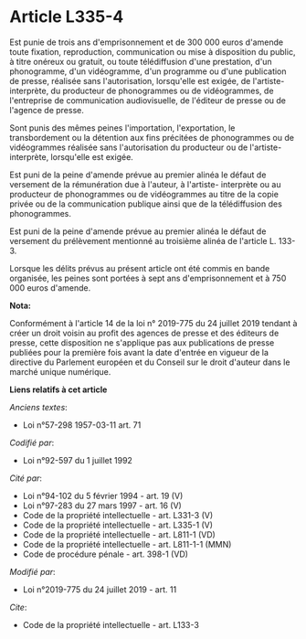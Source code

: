# Article L335-4

Est punie de trois ans d'emprisonnement et de 300 000 euros d'amende toute fixation, reproduction, communication ou mise à
disposition du public, à titre onéreux ou gratuit, ou toute télédiffusion d'une prestation, d'un phonogramme, d'un
vidéogramme, d'un programme ou d'une publication de presse, réalisée sans l'autorisation, lorsqu'elle est exigée, de
l'artiste-interprète, du producteur de phonogrammes ou de vidéogrammes, de l'entreprise de communication audiovisuelle, de
l'éditeur de presse ou de l'agence de presse.

Sont punis des mêmes peines l'importation, l'exportation, le transbordement ou la détention aux fins précitées de
phonogrammes ou de vidéogrammes réalisée sans l'autorisation du producteur ou de l'artiste-interprète, lorsqu'elle est
exigée.

Est puni de la peine d'amende prévue au premier alinéa le défaut de versement de la rémunération due à l'auteur, à l'artiste-
interprète ou au producteur de phonogrammes ou de vidéogrammes au titre de la copie privée ou de la communication publique
ainsi que de la télédiffusion des phonogrammes.

Est puni de la peine d'amende prévue au premier alinéa le défaut de versement du prélèvement mentionné au troisième alinéa de
l'article L. 133-3.

Lorsque les délits prévus au présent article ont été commis en bande organisée, les peines sont portées à sept ans
d'emprisonnement et à 750 000 euros d'amende.

**Nota:**

Conformément à l'article 14 de la loi n° 2019-775 du 24 juillet 2019 tendant à créer un droit voisin au profit des agences de
presse et des éditeurs de presse, cette disposition ne s'applique pas aux publications de presse publiées pour la première
fois avant la date d'entrée en vigueur de la directive du Parlement européen et du Conseil sur le droit d'auteur dans le
marché unique numérique.

**Liens relatifs à cet article**

_Anciens textes_:

  - Loi n°57-298 1957-03-11 art. 71

_Codifié par_:

  - Loi n°92-597 du 1 juillet 1992

_Cité par_:

  - Loi n°94-102 du 5 février 1994 - art. 19 (V)
  - Loi n°97-283 du 27 mars 1997 - art. 16 (V)
  - Code de la propriété intellectuelle - art. L331-3 (V)
  - Code de la propriété intellectuelle - art. L335-1 (V)
  - Code de la propriété intellectuelle - art. L811-1 (VD)
  - Code de la propriété intellectuelle - art. L811-1-1 (MMN)
  - Code de procédure pénale - art. 398-1 (VD)

_Modifié par_:

  - Loi n°2019-775 du 24 juillet 2019 - art. 11

_Cite_:

  - Code de la propriété intellectuelle - art. L133-3
